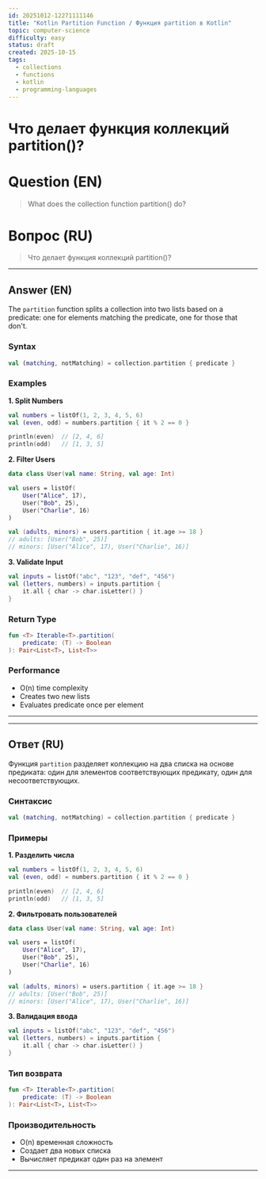 ```yaml
---
id: 20251012-12271111146
title: "Kotlin Partition Function / Функция partition в Kotlin"
topic: computer-science
difficulty: easy
status: draft
created: 2025-10-15
tags:
  - collections
  - functions
  - kotlin
  - programming-languages
---
```

# Что делает функция коллекций partition()?

# Question (EN)
> What does the collection function partition() do?

# Вопрос (RU)
> Что делает функция коллекций partition()?

---

## Answer (EN)


The `partition` function splits a collection into two lists based on a predicate: one for elements matching the predicate, one for those that don't.

### Syntax
```kotlin
val (matching, notMatching) = collection.partition { predicate }
```

### Examples

**1. Split Numbers**
```kotlin
val numbers = listOf(1, 2, 3, 4, 5, 6)
val (even, odd) = numbers.partition { it % 2 == 0 }

println(even)  // [2, 4, 6]
println(odd)   // [1, 3, 5]
```

**2. Filter Users**
```kotlin
data class User(val name: String, val age: Int)

val users = listOf(
    User("Alice", 17),
    User("Bob", 25),
    User("Charlie", 16)
)

val (adults, minors) = users.partition { it.age >= 18 }
// adults: [User("Bob", 25)]
// minors: [User("Alice", 17), User("Charlie", 16)]
```

**3. Validate Input**
```kotlin
val inputs = listOf("abc", "123", "def", "456")
val (letters, numbers) = inputs.partition {
    it.all { char -> char.isLetter() }
}
```

### Return Type
```kotlin
fun <T> Iterable<T>.partition(
    predicate: (T) -> Boolean
): Pair<List<T>, List<T>>
```

### Performance
- O(n) time complexity
- Creates two new lists
- Evaluates predicate once per element

---
---

## Ответ (RU)


Функция `partition` разделяет коллекцию на два списка на основе предиката: один для элементов соответствующих предикату, один для несоответствующих.

### Синтаксис
```kotlin
val (matching, notMatching) = collection.partition { predicate }
```

### Примеры

**1. Разделить числа**
```kotlin
val numbers = listOf(1, 2, 3, 4, 5, 6)
val (even, odd) = numbers.partition { it % 2 == 0 }

println(even)  // [2, 4, 6]
println(odd)   // [1, 3, 5]
```

**2. Фильтровать пользователей**
```kotlin
data class User(val name: String, val age: Int)

val users = listOf(
    User("Alice", 17),
    User("Bob", 25),
    User("Charlie", 16)
)

val (adults, minors) = users.partition { it.age >= 18 }
// adults: [User("Bob", 25)]
// minors: [User("Alice", 17), User("Charlie", 16)]
```

**3. Валидация ввода**
```kotlin
val inputs = listOf("abc", "123", "def", "456")
val (letters, numbers) = inputs.partition {
    it.all { char -> char.isLetter() }
}
```

### Тип возврата
```kotlin
fun <T> Iterable<T>.partition(
    predicate: (T) -> Boolean
): Pair<List<T>, List<T>>
```

### Производительность
- O(n) временная сложность
- Создает два новых списка
- Вычисляет предикат один раз на элемент

---